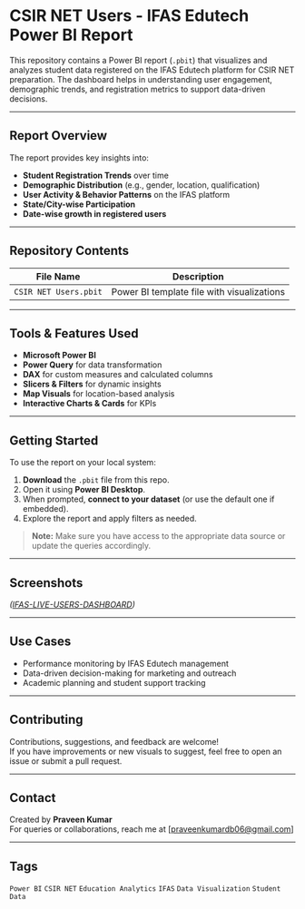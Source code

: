 # CSIR NET Users - IFAS Edutech Power BI Report

This repository contains a Power BI report (`.pbit`) that visualizes and analyzes student data registered on the IFAS Edutech platform for CSIR NET preparation. The dashboard helps in understanding user engagement, demographic trends, and registration metrics to support data-driven decisions.

---

## Report Overview

The report provides key insights into:

-  **Student Registration Trends** over time  
-  **Demographic Distribution** (e.g., gender, location, qualification)  
-  **User Activity & Behavior Patterns** on the IFAS platform  
-  **State/City-wise Participation**  
-  **Date-wise growth in registered users**

---

## Repository Contents

| File Name              | Description                                  |
|------------------------|----------------------------------------------|
| `CSIR NET Users.pbit`  | Power BI template file with visualizations   |

---

## Tools & Features Used

- **Microsoft Power BI**
- **Power Query** for data transformation
- **DAX** for custom measures and calculated columns
- **Slicers & Filters** for dynamic insights
- **Map Visuals** for location-based analysis
- **Interactive Charts & Cards** for KPIs

---

## Getting Started

To use the report on your local system:

1. **Download** the `.pbit` file from this repo.
2. Open it using **Power BI Desktop**.
3. When prompted, **connect to your dataset** (or use the default one if embedded).
4. Explore the report and apply filters as needed.

> **Note:** Make sure you have access to the appropriate data source or update the queries accordingly.

---

## Screenshots

*([IFAS-LIVE-USERS-DASHBOARD](https://github.com/iampraveen96/IFAS-LIVE-USERS-DASHBOARD/blob/main/Users%20Data%20Analysis.png))*

---

## Use Cases

- Performance monitoring by IFAS Edutech management
- Data-driven decision-making for marketing and outreach
- Academic planning and student support tracking

---

## Contributing

Contributions, suggestions, and feedback are welcome!  
If you have improvements or new visuals to suggest, feel free to open an issue or submit a pull request.

---

## Contact

Created by **Praveen Kumar**  
For queries or collaborations, reach me at [praveenkumardb06@gmail.com]

---

## Tags

`Power BI` `CSIR NET` `Education Analytics` `IFAS` `Data Visualization` `Student Data`
